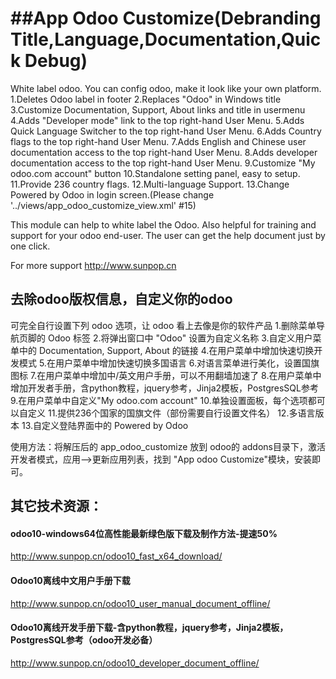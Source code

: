 ##App Odoo Customize(Debranding Title,Language,Documentation,Quick Debug)
============
White label odoo.
You can config odoo, make it look like your own platform.
1.Deletes Odoo label in footer
2.Replaces "Odoo" in Windows title
3.Customize Documentation, Support, About links and title in usermenu
4.Adds "Developer mode" link to the top right-hand User Menu.
5.Adds Quick Language Switcher to the top right-hand User Menu.
6.Adds Country flags  to the top right-hand User Menu.
7.Adds English and Chinese user documentation access to the top right-hand User Menu.
8.Adds developer documentation access to the top right-hand User Menu.
9.Customize "My odoo.com account" button
10.Standalone setting panel, easy to setup.
11.Provide 236 country flags.
12.Multi-language Support.
13.Change Powered by Odoo in login screen.(Please change '../views/app_odoo_customize_view.xml' #15)

This module can help to white label the Odoo.
Also helpful for training and support for your odoo end-user.
The user can get the help document just by one click.

For more support
http://www.sunpop.cn

## 去除odoo版权信息，自定义你的odoo
可完全自行设置下列 odoo 选项，让 odoo 看上去像是你的软件产品
1.删除菜单导航页脚的 Odoo 标签
2.将弹出窗口中 "Odoo" 设置为自定义名称
3.自定义用户菜单中的 Documentation, Support, About 的链接
4.在用户菜单中增加快速切换开发模式
5.在用户菜单中增加快速切换多国语言
6.对语言菜单进行美化，设置国旗图标
7.在用户菜单中增加中/英文用户手册，可以不用翻墙加速了
8.在用户菜单中增加开发者手册，含python教程，jquery参考，Jinja2模板，PostgresSQL参考
9.在用户菜单中自定义"My odoo.com account"
10.单独设置面板，每个选项都可以自定义
11.提供236个国家的国旗文件（部份需要自行设置文件名）
12.多语言版本
13.自定义登陆界面中的 Powered by Odoo

使用方法：将解压后的 app_odoo_customize 放到 odoo的 addons目录下，激活开发者模式，应用-->更新应用列表，找到 "App odoo Customize"模块，安装即可。

## 其它技术资源：
#### odoo10-windows64位高性能最新绿色版下载及制作方法-提速50%
http://www.sunpop.cn/odoo10_fast_x64_download/
#### Odoo10离线中文用户手册下载
http://www.sunpop.cn/odoo10_user_manual_document_offline/
#### Odoo10离线开发手册下载-含python教程，jquery参考，Jinja2模板，PostgresSQL参考（odoo开发必备）
http://www.sunpop.cn/odoo10_developer_document_offline/


